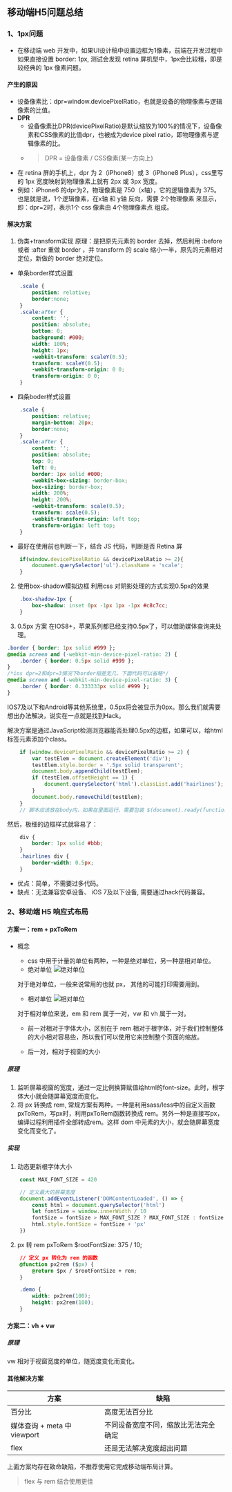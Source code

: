 ## 移动端H5问题总结

### 1、1px问题
- 在移动端 web 开发中，如果UI设计稿中设置边框为1像素，前端在开发过程中如果直接设置 border: 1px, 测试会发现 retina 屏机型中，1px会比较粗，即是较经典的 1px 像素问题。

#### 产生的原因
- 设备像素比：dpr=window.devicePixelRatio，也就是设备的物理像素与逻辑像素的比值。
- **DPR**
    - 设备像素比DPR(devicePixelRatio)是默认缩放为100%的情况下，设备像素和CSS像素的比值dpr，也被成为device pixel ratio，即物理像素与逻辑像素的比。
    - > DPR = 设备像素 / CSS像素(某一方向上)
- 在 retina 屏的手机上，dpr 为 2（iPhone8）或 3（iPhone8 Plus），css里写的 1px 宽度映射到物理像素上就有 2px 或 3px 宽度。
- 例如：iPhone6 的dpr为2，物理像素是 750（x轴），它的逻辑像素为 375。也是就是说，1个逻辑像素，在x轴 和 y轴 反向，需要 2个物理像素 来显示，即：dpr=2时，表示1个 css 像素由 4个物理像素点 组成。

#### 解决方案
1. 伪类+transform实现
原理：是把原先元素的 border 去掉，然后利用 :before 或者 :after 重做 border ，并 transform 的 scale 缩小一半，原先的元素相对定位，新做的 border 绝对定位。
- 单条border样式设置
```css
    .scale {
        position: relative;
        border:none;
    }
    .scale:after {
        content: '';
        position: absolute;
        bottom: 0;
        background: #000;
        width: 100%;
        height: 1px;
        -webkit-transform: scaleY(0.5);
        transform: scaleY(0.5);
        -webkit-transform-origin: 0 0;
        transform-origin: 0 0;
    }
```
- 四条boder样式设置
```css
    .scale {
        position: relative;
        margin-bottom: 20px;
        border:none;
    }
    .scale:after {
        content: '';
        position: absolute;
        top: 0;
        left: 0;
        border: 1px solid #000;
        -webkit-box-sizing: border-box;
        box-sizing: border-box;
        width: 200%;
        height: 200%;
        -webkit-transform: scale(0.5);
        transform: scale(0.5);
        -webkit-transform-origin: left top;
        transform-origin: left top;
    }
```
- 最好在使用前也判断一下，结合 JS 代码，判断是否 Retina 屏
```js
    if(window.devicePixelRatio && devicePixelRatio >= 2){
        document.querySelector('ul').className = 'scale';
    }
```

2. 使用box-shadow模拟边框
利用css 对阴影处理的方式实现0.5px的效果
```css
    .box-shadow-1px {
        box-shadow: inset 0px -1px 1px -1px #c8c7cc;
    }
```

3. 0.5px 方案
在IOS8+，苹果系列都已经支持0.5px了，可以借助媒体查询来处理。
```css
.border { border: 1px solid #999 };
@media screen and (-webkit-min-device-pixel-ratio: 2) {
    .border { border: 0.5px solid #999 };
}
/*ios dpr=2和dpr=3情况下border相差无几，下面代码可以省略*/
@media screen and (-webkit-min-device-pixel-ratio: 3) {
    .border { border: 0.333333px solid #999 };
}
```
IOS7及以下和Android等其他系统里，0.5px将会被显示为0px。那么我们就需要想出办法解决，说实在一点就是找到Hack。

解决方案是通过JavaScript检测浏览器能否处理0.5px的边框，如果可以，给html标签元素添加个class。
```js
    if (window.devicePixelRatio && devicePixelRatio >= 2) {
        var testElem = document.createElement('div');
        testElem.style.border = '.5px solid transparent';
        document.body.appendChild(testElem);
        if (testElem.offsetHeight == 1) {
            document.querySelector('html').classList.add('hairlines');
        }
        document.body.removeChild(testElem);
    }
    // 脚本应该放在body内，如果在里面运行，需要包装 $(document).ready(function() {})
```
然后，极细的边框样式就容易了：
```css
    div {
        border: 1px solid #bbb;
    }
    .hairlines div {
        border-width: 0.5px;  
    }
```
- 优点：简单，不需要过多代码。
- 缺点：无法兼容安卓设备、 iOS 7及以下设备, 需要通过hack代码兼容。

### 2、移动端 H5 响应式布局
#### 方案一：rem + pxToRem
- 概念
    - css 中用于计量的单位有两种，一种是绝对单位，另一种是相对单位。
    - 绝对单位
    ![绝对单位](../imgs/01.绝对单位.png)

    对于绝对单位，一般来说常用的也就 px， 其他的可能打印需要用到。

    - 相对单位
    ![相对单位](../imgs/02.相对单位.png)

    对于相对单位来说，em 和 rem 属于一对，vw 和 vh 属于一对。
    - 前一对相对于字体大小，区别在于 rem 相对于根字体，对于我们控制整体的大小相对容易些，所以我们可以使用它来控制整个页面的缩放。

    - 后一对，相对于视窗的大小

##### 原理
1. 监听屏幕视窗的宽度，通过一定比例换算赋值给html的font-size。此时，根字体大小就会随屏幕宽度而变化。
2. 将 px 转换成 rem, 常规方案有两种，一种是利用sass/less中的自定义函数 pxToRem，写px时，利用pxToRem函数转换成 rem。另外一种是直接写px，编译过程利用插件全部转成rem。这样 dom 中元素的大小，就会随屏幕宽度变化而变化了。

##### 实现
1. 动态更新根字体大小
```js
    const MAX_FONT_SIZE = 420

    // 定义最大的屏幕宽度
    document.addEventListener('DOMContentLoaded', () => {
        const html = document.querySelector('html')
        let fontSize = window.innerWidth / 10
        fontSize = fontSize > MAX_FONT_SIZE ? MAX_FONT_SIZE : fontSize
        html.style.fontSize = fontSize + 'px'
    })
```

2. px 转 rem
pxToRem
$rootFontSize: 375 / 10;
```css
    // 定义 px 转化为 rem 的函数
    @function px2rem ($px) {
        @return $px / $rootFontSize + rem;
    }

    .demo {
        width: px2rem(100);
        height: px2rem(100);
    }
```

#### 方案二：vh + vw
##### 原理
vw 相对于视窗宽度的单位，随宽度变化而变化。

#### 其他解决方案
|  方案   | 缺陷  |
|  ----  | ----  |
| 百分比  | 高度无法百分比 |
| 媒体查询 + meta 中 viewport  | 不同设备宽度不同，缩放比无法完全确定 |
| flex  | 还是无法解决宽度超出问题 |
上面方案均存在致命缺陷，不推荐使用它完成移动端布局计算。

> flex 与 rem 结合使用更佳